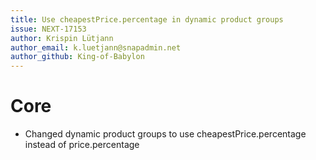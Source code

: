 ```yaml
---
title: Use cheapestPrice.percentage in dynamic product groups
issue: NEXT-17153
author: Krispin Lütjann
author_email: k.luetjann@snapadmin.net 
author_github: King-of-Babylon
---
```

# Core
* Changed dynamic product groups to use cheapestPrice.percentage instead of price.percentage
